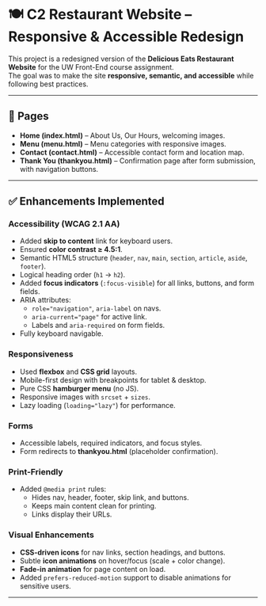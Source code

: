 # 🍽️ C2 Restaurant Website – Responsive & Accessible Redesign

This project is a redesigned version of the **Delicious Eats Restaurant Website** for the UW Front-End course assignment.  
The goal was to make the site **responsive, semantic, and accessible** while following best practices.

---

## 📂 Pages
- **Home (index.html)** – About Us, Our Hours, welcoming images.
- **Menu (menu.html)** – Menu categories with responsive images.
- **Contact (contact.html)** – Accessible contact form and location map.
- **Thank You (thankyou.html)** – Confirmation page after form submission, with navigation buttons.

---

## ✅ Enhancements Implemented

### Accessibility (WCAG 2.1 AA)
- Added **skip to content** link for keyboard users.
- Ensured **color contrast ≥ 4.5:1**.
- Semantic HTML5 structure (`header`, `nav`, `main`, `section`, `article`, `aside`, `footer`).
- Logical heading order (`h1` → `h2`).
- Added **focus indicators** (`:focus-visible`) for all links, buttons, and form fields.
- ARIA attributes:
  - `role="navigation"`, `aria-label` on navs.
  - `aria-current="page"` for active link.
  - Labels and `aria-required` on form fields.
- Fully keyboard navigable.

### Responsiveness
- Used **flexbox** and **CSS grid** layouts.
- Mobile-first design with breakpoints for tablet & desktop.
- Pure CSS **hamburger menu** (no JS).
- Responsive images with `srcset` + `sizes`.
- Lazy loading (`loading="lazy"`) for performance.

### Forms
- Accessible labels, required indicators, and focus styles.
- Form redirects to **thankyou.html** (placeholder confirmation).

### Print-Friendly
- Added `@media print` rules:
  - Hides nav, header, footer, skip link, and buttons.
  - Keeps main content clean for printing.
  - Links display their URLs.

### Visual Enhancements
- **CSS-driven icons** for nav links, section headings, and buttons.
- Subtle **icon animations** on hover/focus (scale + color change).
- **Fade-in animation** for page content on load.
- Added `prefers-reduced-motion` support to disable animations for sensitive users.

---
